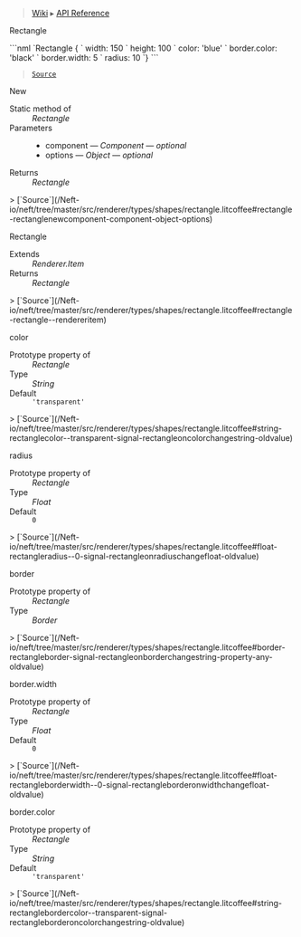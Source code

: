 > [Wiki](Home) ▸ [API Reference](API-Reference)

Rectangle
<dl></dl>
```nml
`Rectangle {
`   width: 150
`   height: 100
`   color: 'blue'
`   border.color: 'black'
`   border.width: 5
`   radius: 10
`}
```

> [`Source`](/Neft-io/neft/tree/master/src/renderer/types/shapes/rectangle.litcoffee#rectangle-class)

New
<dl><dt>Static method of</dt><dd><i>Rectangle</i></dd><dt>Parameters</dt><dd><ul><li>component — <i>Component</i> — <i>optional</i></li><li>options — <i>Object</i> — <i>optional</i></li></ul></dd><dt>Returns</dt><dd><i>Rectangle</i></dd></dl>
> [`Source`](/Neft-io/neft/tree/master/src/renderer/types/shapes/rectangle.litcoffee#rectangle-rectanglenewcomponent-component-object-options)

Rectangle
<dl><dt>Extends</dt><dd><i>Renderer.Item</i></dd><dt>Returns</dt><dd><i>Rectangle</i></dd></dl>
> [`Source`](/Neft-io/neft/tree/master/src/renderer/types/shapes/rectangle.litcoffee#rectangle-rectangle--rendereritem)

color
<dl><dt>Prototype property of</dt><dd><i>Rectangle</i></dd><dt>Type</dt><dd><i>String</i></dd><dt>Default</dt><dd><code>'transparent'</code></dd></dl>
> [`Source`](/Neft-io/neft/tree/master/src/renderer/types/shapes/rectangle.litcoffee#string-rectanglecolor--transparent-signal-rectangleoncolorchangestring-oldvalue)

radius
<dl><dt>Prototype property of</dt><dd><i>Rectangle</i></dd><dt>Type</dt><dd><i>Float</i></dd><dt>Default</dt><dd><code>0</code></dd></dl>
> [`Source`](/Neft-io/neft/tree/master/src/renderer/types/shapes/rectangle.litcoffee#float-rectangleradius--0-signal-rectangleonradiuschangefloat-oldvalue)

border
<dl><dt>Prototype property of</dt><dd><i>Rectangle</i></dd><dt>Type</dt><dd><i>Border</i></dd></dl>
> [`Source`](/Neft-io/neft/tree/master/src/renderer/types/shapes/rectangle.litcoffee#border-rectangleborder-signal-rectangleonborderchangestring-property-any-oldvalue)

border.width
<dl><dt>Prototype property of</dt><dd><i>Rectangle</i></dd><dt>Type</dt><dd><i>Float</i></dd><dt>Default</dt><dd><code>0</code></dd></dl>
> [`Source`](/Neft-io/neft/tree/master/src/renderer/types/shapes/rectangle.litcoffee#float-rectangleborderwidth--0-signal-rectangleborderonwidthchangefloat-oldvalue)

border.color
<dl><dt>Prototype property of</dt><dd><i>Rectangle</i></dd><dt>Type</dt><dd><i>String</i></dd><dt>Default</dt><dd><code>'transparent'</code></dd></dl>
> [`Source`](/Neft-io/neft/tree/master/src/renderer/types/shapes/rectangle.litcoffee#string-rectanglebordercolor--transparent-signal-rectangleborderoncolorchangestring-oldvalue)

